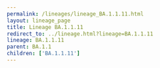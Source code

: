 ```yaml
---
permalink: /lineages/lineage_BA.1.1.11.html
layout: lineage_page
title: Lineage BA.1.1.11
redirect_to: ../lineage.html?lineage=BA.1.1.11
lineage: BA.1.1.11
parent: BA.1.1
children: ['BA.1.1.11']
---
```

